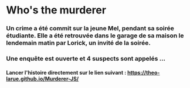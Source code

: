 # Who's the murderer

### Un crime a été commit sur la jeune Mel, pendant sa soirée étudiante. Elle a été retrouvée dans le garage de sa maison le lendemain matin par Lorick, un invité de la soirée.

### Une enquête est ouverte et 4 suspects sont appelés …

#### Lancer l'histoire directement sur le lien suivant : https://theo-larue.github.io/Murderer-JS/
